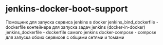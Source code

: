 # jenkins-docker-boot-support
Помощник для запуска сервиса jenkins в docker
jenkins_bind_dockerfile - dockerfile контейнера для запуска задач jenkins (docker-in-docker)
jenkins_dockerfile - dockerfile самого jenkins
docker-compose - compose для запуска обоих сервисов с общими сетями и томами
